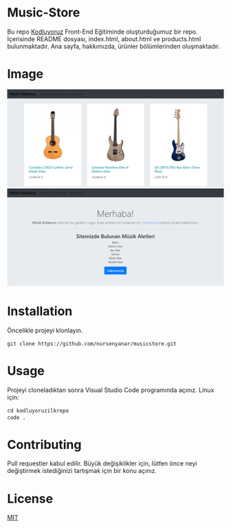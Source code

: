 # Music-Store

Bu repo [Kodluyoruz](http://kodluyoruz.org) Front-End Eğitiminde oluşturduğumuz bir repo. İçerisinde README dosyası, index.html, about.html ve products.html bulunmaktadır. Ana sayfa, hakkımızda, ürünler bölümlerinden oluşmaktadır.

# Image

![Ürünler](/images/urun.png)
![Ana Sayfa](/images/anasayfa.png)


# Installation

Öncelikle projeyi klonlayın.
```
git clone https://github.com/nursenyanar/musicstore.git
```

# Usage
Projeyi cloneladıktan sonra Visual Studio Code programında açınız.
Linux için:
```
cd kodluyoruzilkrepo
code .
```

# Contributing
Pull requestler kabul edilir. Büyük değişiklikler için, lütfen önce neyi değiştirmek istediğinizi tartışmak için bir konu açınız.

# License
[MIT](https://choosealicense.com/licenses/mit/)



